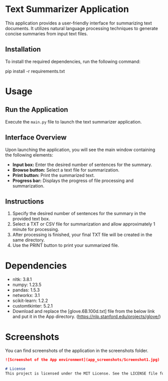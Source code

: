 # Text Summarizer Application

This application provides a user-friendly interface for summarizing text documents. It utilizes natural language processing techniques to generate concise summaries from input text files.

## Installation

To install the required dependencies, run the following command:

pip install -r requirements.txt

# Usage

## Run the Application
Execute the `main.py` file to launch the text summarizer application.

## Interface Overview
Upon launching the application, you will see the main window containing the following elements:

- **Input box:** Enter the desired number of sentences for the summary.
- **Browse button:** Select a text file for summarization.
- **Print button:** Print the summarized text.
- **Progress bar:** Displays the progress of file processing and summarization.

## Instructions
1. Specify the desired number of sentences for the summary in the provided text box.
2. Select a TXT or CSV file for summarization and allow approximately 1 minute for processing.
3. After processing is finished, your final TXT file will be created in the same directory.
4. Use the PRINT button to print your summarized file.

# Dependencies
- nltk: 3.8.1
- numpy: 1.23.5
- pandas: 1.5.3
- networkx: 3.1
- scikit-learn: 1.2.2
- customtkinter: 5.2.1
- Download and replace the [glove.6B.100d.txt] file from the below link and put it in the App directory. (https://nlp.stanford.edu/projects/glove/)

# Screenshots
You can find screenshots of the application in the screenshots folder.

```markdown
![Screenshot of the App environment](app_screenshots/Screenshot1.jpg)

# License
This project is licensed under the MIT License. See the LICENSE file for details.
